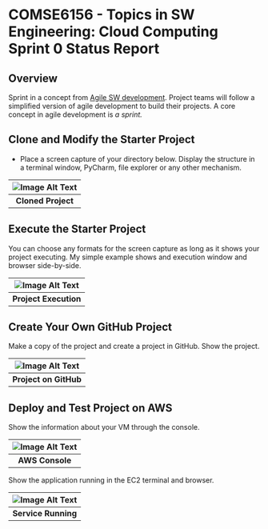 # COMSE6156 - Topics in SW Engineering: Cloud Computing<br>Sprint 0 Status Report

## Overview

Sprint in a concept from [Agile SW development](https://en.wikipedia.org/wiki/Agile_software_development).
Project teams will follow a simplified version of agile development to build their projects. A core concept in
agile development is _a sprint._

## Clone and Modify the Starter Project

- Place a screen capture of your directory below. Display the structure in a terminal window, PyCharm, file explorer
or any other mechanism.

| <img alt="Image Alt Text" src="/Users/barkroitoro/Desktop/CloudComp_Fall23/Status-Reports/cloned_project.png"/> |
|:-------------------------------------------------------------------------------------------:|
|                                     __Cloned Project__                                      | 

## Execute the Starter Project

You can choose any formats for the screen capture as long as it shows your project executing. My simple example shows
and execution window and browser side-by-side.

| <img alt="Image Alt Text" src="/Users/barkroitoro/Desktop/CloudComp_Fall23/Status-Reports/Project_Execution.png"/> |
|:------------------------------------------------------------------------------------------------------------------:|
|                                               __Project Execution__                                                | 


## Create Your Own GitHub Project

Make a copy of the project and create a project in GitHub. Show the project.

| <img alt="Image Alt Text" src="/Users/barkroitoro/Desktop/CloudComp_Fall23/Status-Reports/Project_on_GitHub.png"/> |
|:------------------------------------:|
|        __Project on GitHub__         | 


## Deploy and Test Project on AWS

Show the information about your VM through the console.

| <img alt="Image Alt Text" src="/Users/barkroitoro/Desktop/CloudComp_Fall23/Status-Reports/AWS_Console.png"/> |
|:------------------------------:|
|        __AWS Console__         | 

Show the application running in the EC2 terminal and browser.

| <img alt="Image Alt Text" src="/Users/barkroitoro/Desktop/CloudComp_Fall23/Status-Reports/Service_Running.png"/> |
|:----------------------------------:|
|        __Service Running__         | 

